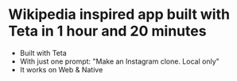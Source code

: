 # Wikipedia inspired app built with Teta in 1 hour and 20 minutes

- Built with Teta
- With just one prompt: "Make an Instagram clone. Local only"
- It works on Web & Native

